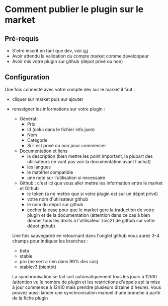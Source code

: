 # Comment publier le plugin sur le market

## Pré-requis

- S'etre inscrit en tant que dev, voir [ici](https://www.jeedom.com/site/fr/dev.html)
- Avoir attendu la validation du compte market comme developpeur
- Avoir mis votre plugin sur github (dépot privé ou non)

## Configuration

Une fois connecté avec votre compte dev sur le market il faut : 

- cliquer sur market puis sur ajouter
- renseigner les informations sur votre plugin : 
  - Général : 
    - Prix
    - Id (celui dans le fichier info.json)
    - Nom
    - Catégorie
    - Si il est privé ou non pour commencer
  - Documentation et liens
    - la description (bien mettre les point important, la plupart des utilisateurs ne vont pas voir la documentation avant l'achat)
    - les langues
    - le matériel compatible
    - une note sur l'utilisation si necessaire
  - Github : c'est ici que vous aller mettre les information entre le market et Github
    - le token (a ne mettre que si votre plugin est sur un dépot privé)
    - votre nom d'utilisateur github
    - le nom du dépot sur github
    - cocher la case pour que le market gere la traduction de votre plugin et de la documentation (attention dans ce cas à bien donner tous les droits à l'utilisateur zoic21 de github sur votre dépot github)
    
   Une fois sauvegardé en retournant dans l'onglet github vous aurez 3-4 champs pour indiquer les branches : 
   
   - beta
   - stable
   - pro (ne sert a rien dans 99% des cas)
   - stablev3 (bientot)
   
   La synchronisation se fait soit automatiquement tous les jours à 12h10 (attention vu le nombre de plugin et les restrictions d'appels api la mise à jour commence à 12h10 mais prendre plusieurs dizaine d'heure). Vous pouvez aussi lancer une synchronisation manuel d'une branche à partir de la fiche plugin
